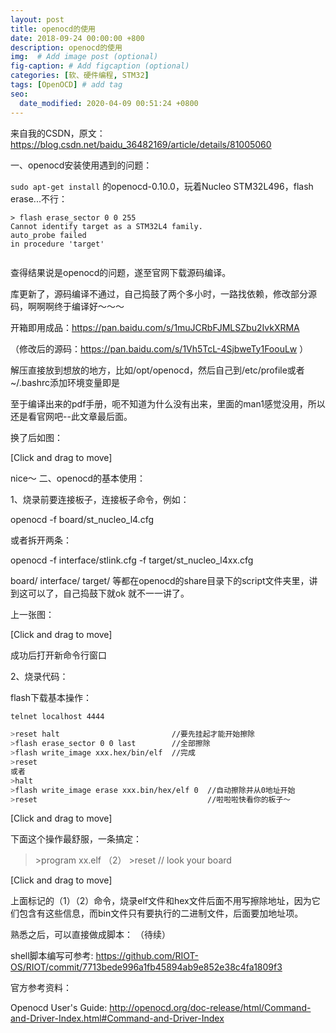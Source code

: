 ```yaml
---
layout: post
title: openocd的使用
date: 2018-09-24 00:00:00 +800
description: openocd的使用                                                                                 # Add post description (optional)
img:  # Add image post (optional)
fig-caption: # Add figcaption (optional)
categories: [软、硬件编程, STM32]
tags: [OpenOCD] # add tag
seo:
  date_modified: 2020-04-09 00:51:24 +0800
---
```


来自我的CSDN，原文： https://blog.csdn.net/baidu_36482169/article/details/81005060

一、openocd安装使用遇到的问题：

`sudo apt-get install` 的openocd-0.10.0，玩着Nucleo STM32L496，flash erase...不行：
```
> flash erase_sector 0 0 255    
Cannot identify target as a STM32L4 family.    
auto_probe failed     
in procedure 'target' 
```
![]()


查得结果说是openocd的问题，遂至官网下载源码编译。


库更新了，源码编译不通过，自己捣鼓了两个多小时，一路找依赖，修改部分源码，啊啊啊终于编译好～～～

开箱即用成品：https://pan.baidu.com/s/1muJCRbFJMLSZbu2IvkXRMA

（修改后的源码：https://pan.baidu.com/s/1Vh5TcL-4SjbweTy1FoouLw ）

解压直接放到想放的地方，比如/opt/openocd，然后自己到/etc/profile或者~/.bashrc添加环境变量即是

至于编译出来的pdf手册，呃不知道为什么没有出来，里面的man1感觉没用，所以还是看官网吧--此文章最后面。

换了后如图：

[Click and drag to move]

nice～
二、openocd的基本使用：

1、烧录前要连接板子，连接板子命令，例如：

openocd -f  board/st_nucleo_l4.cfg 

或者拆开两条：

openocd -f interface/stlink.cfg -f target/st_nucleo_l4xx.cfg

board/  interface/  target/  等都在openocd的share目录下的script文件夹里，讲到这可以了，自己捣鼓下就ok 就不一一讲了。

上一张图：

[Click and drag to move]

成功后打开新命令行窗口

2、烧录代码：

flash下载基本操作：
```bash
telnet localhost 4444

>reset halt                         //要先挂起才能开始擦除
>flash erase_sector 0 0 last        //全部擦除
>flash write_image xxx.hex/bin/elf  //完成
>reset
或者
>halt
>flash write_image erase xxx.bin/hex/elf 0  //自动擦除并从0地址开始                  （1）
>reset                                      //啦啦啦快看你的板子～
```

[Click and drag to move]

下面这个操作最舒服，一条搞定：

>\>program xx.elf                                                                        （2）
>\>reset            // look your board

[Click and drag to move]

上面标记的（1）（2）命令，烧录elf文件和hex文件后面不用写擦除地址，因为它们包含有这些信息，而bin文件只有要执行的二进制文件，后面要加地址项。

熟悉之后，可以直接做成脚本： （待续）

shell脚本编写可参考: https://github.com/RIOT-OS/RIOT/commit/7713bede996a1fb45894ab9e852e38c4fa1809f3


官方参考资料：

Openocd User's Guide:  http://openocd.org/doc-release/html/Command-and-Driver-Index.html#Command-and-Driver-Index
